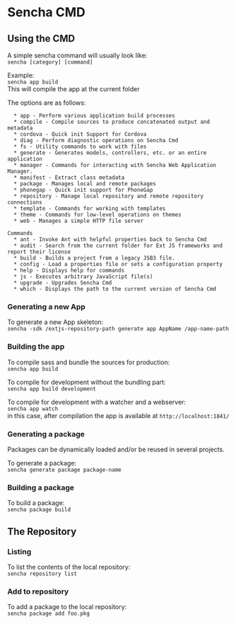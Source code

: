 # Sencha CMD

## Using the CMD

A simple sencha command will usually look like:  
`sencha [category] [command]`

Example:  
`sencha app build`  
This will compile the app at the current folder


The options are as follows:

```Categories
  * app - Perform various application build processes
  * compile - Compile sources to produce concatenated output and metadata
  * cordova - Quick init Support for Cordova
  * diag - Perform diagnostic operations on Sencha Cmd
  * fs - Utility commands to work with files
  * generate - Generates models, controllers, etc. or an entire application
  * manager - Commands for interacting with Sencha Web Application Manager.
  * manifest - Extract class metadata
  * package - Manages local and remote packages
  * phonegap - Quick init support for PhoneGap
  * repository - Manage local repository and remote repository connections
  * template - Commands for working with templates
  * theme - Commands for low-level operations on themes
  * web - Manages a simple HTTP file server

Commands
  * ant - Invoke Ant with helpful properties back to Sencha Cmd
  * audit - Search from the current folder for Ext JS frameworks and report their license
  * build - Builds a project from a legacy JSB3 file.
  * config - Load a properties file or sets a configuration property
  * help - Displays help for commands
  * js - Executes arbitrary JavaScript file(s)
  * upgrade - Upgrades Sencha Cmd
  * which - Displays the path to the current version of Sencha Cmd
  ```
  
### Generating a new App

To generate a new App skeleton:  
`sencha -sdk /extjs-repository-path generate app AppName /app-name-path`

### Building the app

To compile sass and bundle the sources for production:  
`sencha app build`

To compile for development without the bundling part:  
`sencha app build development`

To compile for development with a watcher and a webserver:  
`sencha app watch`  
in this case, after compilation the app is available at `http://localhost:1841/`  

### Generating a package

Packages can be dynamically loaded and/or be reused in several projects.  

To generate a package:  
`sencha generate package package-name`  

### Building a package

To build a package:  
`sencha package build`  

## The Repository

### Listing

To list the contents of the local repository:  
`sencha repository list`  

### Add to repository

To add a package to the local repository:  
`sencha package add foo.pkg`  



